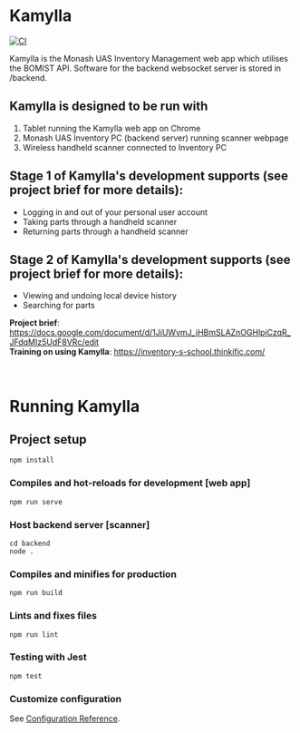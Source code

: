 # Kamylla
[![CI](https://github.com/MonashUAS/kamylla/actions/workflows/main.yml/badge.svg)](https://github.com/MonashUAS/kamylla/actions/workflows/main.yml)

Kamylla is the Monash UAS Inventory Management web app which utilises the BOMIST API. Software for the backend websocket server is stored in /backend.

## Kamylla is designed to be run with
1. Tablet running the Kamylla web app on Chrome
2. Monash UAS Inventory PC (backend server) running scanner webpage
3. Wireless handheld scanner connected to Inventory PC

## Stage 1 of Kamylla's development supports (see project brief for more details):
* Logging in and out of your personal user account
* Taking parts through a handheld scanner
* Returning parts through a handheld scanner

## Stage 2 of Kamylla's development supports (see project brief for more details):
* Viewing and undoing local device history
* Searching for parts

**Project brief**: https://docs.google.com/document/d/1JiUWvmJ_jHBmSLAZnOGHlpiCzqR_JFdqMIz5UdF8VRc/edit <br/>
**Training on using Kamylla**: https://inventory-s-school.thinkific.com/

<br/>

# Running Kamylla

## Project setup
```
npm install
```

### Compiles and hot-reloads for development [web app]
```
npm run serve
```

### Host backend server [scanner]
```
cd backend
node .
```

### Compiles and minifies for production
```
npm run build
```

### Lints and fixes files
```
npm run lint
```

### Testing with Jest
```
npm test
```

### Customize configuration
See [Configuration Reference](https://cli.vuejs.org/config/).
